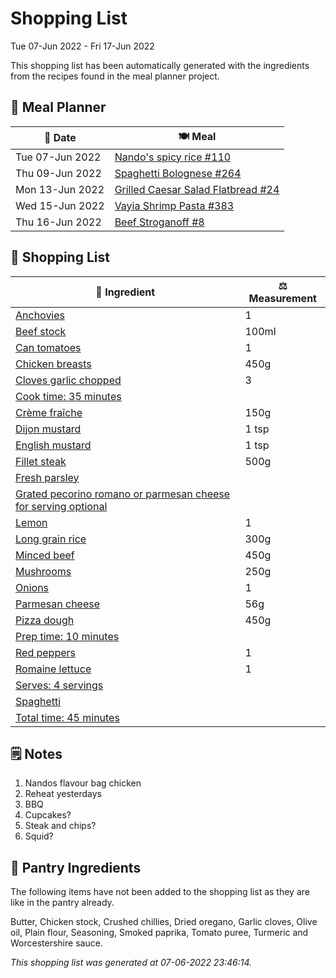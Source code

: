 # Shopping List

Tue 07-Jun 2022 - Fri 17-Jun 2022

This shopping list has been automatically generated with the ingredients from the recipes found in the meal planner project.

## 📅 Meal Planner

|📅 Date| 🍽️ Meal|
|----|----|
|Tue 07-Jun 2022|[Nando's spicy rice #110](https://github.com/jcallaghan/The-Cookbook/issues/110)|
|Thu 09-Jun 2022|[Spaghetti  Bolognese #264](https://github.com/jcallaghan/The-Cookbook/issues/264)|
|Mon 13-Jun 2022|[Grilled Caesar Salad Flatbread #24](https://github.com/jcallaghan/The-Cookbook/issues/24)|
|Wed 15-Jun 2022|[Vayia Shrimp Pasta #383](https://github.com/jcallaghan/The-Cookbook/issues/383)|
|Thu 16-Jun 2022|[Beef Stroganoff #8](https://github.com/jcallaghan/The-Cookbook/issues/8)|

## 🛒 Shopping List

| 🍌 Ingredient| ⚖️ Measurement|
|----------|-----------|
|[Anchovies](https://www.sainsburys.co.uk/gol-ui/SearchResults/Anchovies)|1|
|[Beef stock](https://www.sainsburys.co.uk/gol-ui/SearchResults/Beef%20stock)|100ml|
|[Can tomatoes](https://www.sainsburys.co.uk/gol-ui/SearchResults/Can%20tomatoes)|1|
|[Chicken breasts](https://www.sainsburys.co.uk/gol-ui/SearchResults/Chicken%20breasts)|450g|
|[Cloves garlic chopped](https://www.sainsburys.co.uk/gol-ui/SearchResults/Cloves%20garlic%20chopped)|3|
|[Cook time: 35 minutes](https://www.sainsburys.co.uk/gol-ui/SearchResults/Cook%20time:%2035%20minutes)||
|[Crème fraîche](https://www.sainsburys.co.uk/gol-ui/SearchResults/Crème%20fraîche)|150g|
|[Dijon mustard](https://www.sainsburys.co.uk/gol-ui/SearchResults/Dijon%20mustard)|1 tsp|
|[English mustard](https://www.sainsburys.co.uk/gol-ui/SearchResults/English%20mustard)|1 tsp|
|[Fillet steak](https://www.sainsburys.co.uk/gol-ui/SearchResults/Fillet%20steak)|500g|
|[Fresh parsley](https://www.sainsburys.co.uk/gol-ui/SearchResults/Fresh%20parsley)||
|[Grated pecorino romano or parmesan cheese for serving optional](https://www.sainsburys.co.uk/gol-ui/SearchResults/Grated%20pecorino%20romano%20or%20parmesan%20cheese%20for%20serving%20optional)||
|[Lemon](https://www.sainsburys.co.uk/gol-ui/SearchResults/Lemon)|1|
|[Long grain rice](https://www.sainsburys.co.uk/gol-ui/SearchResults/Long%20grain%20rice)|300g|
|[Minced beef](https://www.sainsburys.co.uk/gol-ui/SearchResults/Minced%20beef)|450g|
|[Mushrooms](https://www.sainsburys.co.uk/gol-ui/SearchResults/Mushrooms)|250g|
|[Onions](https://www.sainsburys.co.uk/gol-ui/SearchResults/Onions)|1|
|[Parmesan cheese](https://www.sainsburys.co.uk/gol-ui/SearchResults/Parmesan%20cheese)|56g|
|[Pizza dough](https://www.sainsburys.co.uk/gol-ui/SearchResults/Pizza%20dough)|450g|
|[Prep time: 10 minutes](https://www.sainsburys.co.uk/gol-ui/SearchResults/Prep%20time:%2010%20minutes)||
|[Red peppers](https://www.sainsburys.co.uk/gol-ui/SearchResults/Red%20peppers)|1|
|[Romaine lettuce](https://www.sainsburys.co.uk/gol-ui/SearchResults/Romaine%20lettuce)|1|
|[Serves: 4 servings](https://www.sainsburys.co.uk/gol-ui/SearchResults/Serves:%204%20servings)||
|[Spaghetti](https://www.sainsburys.co.uk/gol-ui/SearchResults/Spaghetti)||
|[Total time: 45 minutes](https://www.sainsburys.co.uk/gol-ui/SearchResults/Total%20time:%2045%20minutes)||

## 🗒️ Notes

1. Nandos flavour bag chicken
1. Reheat yesterdays
1. BBQ
1. Cupcakes?
1. Steak and chips?
1. Squid?

## 🏪 Pantry Ingredients

The following items have not been added to the shopping list as they are like in the pantry already.

Butter, Chicken stock, Crushed chillies, Dried oregano, Garlic cloves, Olive oil, Plain flour, Seasoning, Smoked paprika, Tomato puree, Turmeric and Worcestershire sauce.


_This shopping list was generated at 07-06-2022 23:46:14._